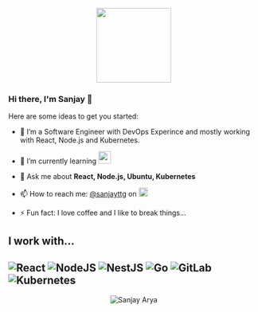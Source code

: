 <p align="center">
<img height="150" align="center" src="https://i.pinimg.com/originals/48/9b/af/489baf2d29ab40adef7e83b7b89dce1f.gif">
</p>

### Hi there, I'm Sanjay 👋

Here are some ideas to get you started:

- 🔭 I’m a Software Engineer with DevOps Experince and mostly working with React, Node.js and Kubernetes.
- 🌱 I’m currently learning <img width="25" src="https://cdn.jsdelivr.net/gh/devicons/devicon/icons/go/go-original.svg" />
- 💬 Ask me about **React, Node.js, Ubuntu, Kubernetes**
- 📫 How to reach me: [@sanjayttg](https://twitter.com/sanjayttg) on <img width="18" src="https://cdn.jsdelivr.net/gh/devicons/devicon/icons/twitter/twitter-original.svg" />

- ⚡ Fun fact: I love coffee and I like to break things...

## I work with...

![React](https://img.shields.io/badge/react-%23222222.svg?style=for-the-badge&logo=react&logoColor=61DAFB)
![NodeJS](https://img.shields.io/badge/nodejs-%23FFFFFF.svg?style=for-the-badge&logo=nodedotjs&logoColor=339933)
![NestJS](https://img.shields.io/badge/nestjs-%23090909.svg?style=for-the-badge&logo=nestjs&logoColor=E0234E)
![Go](https://img.shields.io/badge/go-%2300ADD8.svg?style=for-the-badge&logo=go&logoColor=white)
![GitLab](https://img.shields.io/badge/gitlab-%23181717.svg?style=for-the-badge&logo=gitlab&logoColor=white)
![Kubernetes](https://img.shields.io/badge/kubernetes-%23326ce5.svg?style=for-the-badge&logo=kubernetes&logoColor=white)
---

<p align="center">
    <img src="https://github-readme-stats.vercel.app/api/wakatime?username=@sanjayarya&layout=compact&theme=prussian&hide_border=true" alt="Sanjay Arya"/>
</p>

